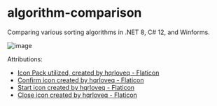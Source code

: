 # algorithm-comparison
Comparing various sorting algorithms in .NET 8, C# 12, and Winforms.

![image](https://github.com/nardnob/algorithm-comparison/assets/26029755/caec24c0-5b42-4c05-9998-5ce9606c34b7)

Attributions:
* [Icon Pack utilized, created by hqrloveq - Flaticon](https://www.flaticon.com/packs/social-messaging-ui-color-14034640)
* [Confirm icon created by hqrloveq - Flaticon](https://www.flaticon.com/free-icons/confirm)
* [Start icon created by hqrloveq - Flaticon](https://www.flaticon.com/free-icons/start)
* [Close icon created by hqrloveq - Flaticon](https://www.flaticon.com/free-icons/close)
